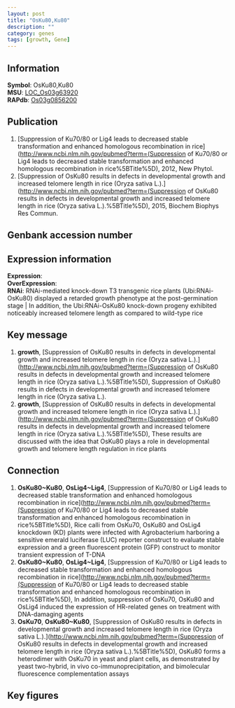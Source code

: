 ```yaml
---
layout: post
title: "OsKu80,Ku80"
description: ""
category: genes
tags: [growth, Gene]
---
```


## Information
__Symbol__: OsKu80,Ku80  
__MSU__: [LOC_Os03g63920](http://rice.plantbiology.msu.edu/cgi-bin/ORF_infopage.cgi?orf=LOC_Os03g63920)  
__RAPdb__: [Os03g0856200](http://rapdb.dna.affrc.go.jp/viewer/gbrowse_details/irgsp1?name=Os03g0856200)  

## Publication
1. [Suppression of Ku70/80 or Lig4 leads to decreased stable transformation and enhanced homologous recombination in rice](http://www.ncbi.nlm.nih.gov/pubmed?term=(Suppression of Ku70/80 or Lig4 leads to decreased stable transformation and enhanced homologous recombination in rice%5BTitle%5D), 2012, New Phytol.
2. [Suppression of OsKu80 results in defects in developmental growth and increased telomere length in rice (Oryza sativa L.).](http://www.ncbi.nlm.nih.gov/pubmed?term=(Suppression of OsKu80 results in defects in developmental growth and increased telomere length in rice (Oryza sativa L.).%5BTitle%5D), 2015, Biochem Biophys Res Commun.

## Genbank accession number

## Expression information
__Expression__:  
__OverExpression__:  
__RNAi__: RNAi-mediated knock-down T3 transgenic rice plants (Ubi:RNAi-OsKu80) displayed a retarded growth phenotype at the post-germination stage |  In addition, the Ubi:RNAi-OsKu80 knock-down progeny exhibited noticeably increased telomere length as compared to wild-type rice  

## Key message
1. __growth__, [Suppression of OsKu80 results in defects in developmental growth and increased telomere length in rice (Oryza sativa L.).](http://www.ncbi.nlm.nih.gov/pubmed?term=(Suppression of OsKu80 results in defects in developmental growth and increased telomere length in rice (Oryza sativa L.).%5BTitle%5D), Suppression of OsKu80 results in defects in developmental growth and increased telomere length in rice (Oryza sativa L.).
2. __growth__, [Suppression of OsKu80 results in defects in developmental growth and increased telomere length in rice (Oryza sativa L.).](http://www.ncbi.nlm.nih.gov/pubmed?term=(Suppression of OsKu80 results in defects in developmental growth and increased telomere length in rice (Oryza sativa L.).%5BTitle%5D),  These results are discussed with the idea that OsKu80 plays a role in developmental growth and telomere length regulation in rice plants

## Connection
1. __OsKu80~Ku80__, __OsLig4~Lig4__, [Suppression of Ku70/80 or Lig4 leads to decreased stable transformation and enhanced homologous recombination in rice](http://www.ncbi.nlm.nih.gov/pubmed?term=(Suppression of Ku70/80 or Lig4 leads to decreased stable transformation and enhanced homologous recombination in rice%5BTitle%5D),  Rice calli from OsKu70, OsKu80 and OsLig4 knockdown (KD) plants were infected with Agrobacterium harboring a sensitive emerald luciferase (LUC) reporter construct to evaluate stable expression and a green fluorescent protein (GFP) construct to monitor transient expression of T-DNA
2. __OsKu80~Ku80__, __OsLig4~Lig4__, [Suppression of Ku70/80 or Lig4 leads to decreased stable transformation and enhanced homologous recombination in rice](http://www.ncbi.nlm.nih.gov/pubmed?term=(Suppression of Ku70/80 or Lig4 leads to decreased stable transformation and enhanced homologous recombination in rice%5BTitle%5D),  In addition, suppression of OsKu70, OsKu80 and OsLig4 induced the expression of HR-related genes on treatment with DNA-damaging agents
3. __OsKu70__, __OsKu80~Ku80__, [Suppression of OsKu80 results in defects in developmental growth and increased telomere length in rice (Oryza sativa L.).](http://www.ncbi.nlm.nih.gov/pubmed?term=(Suppression of OsKu80 results in defects in developmental growth and increased telomere length in rice (Oryza sativa L.).%5BTitle%5D),  OsKu80 forms a heterodimer with OsKu70 in yeast and plant cells, as demonstrated by yeast two-hybrid, in vivo co-immunoprecipitation, and bimolecular fluorescence complementation assays

## Key figures


